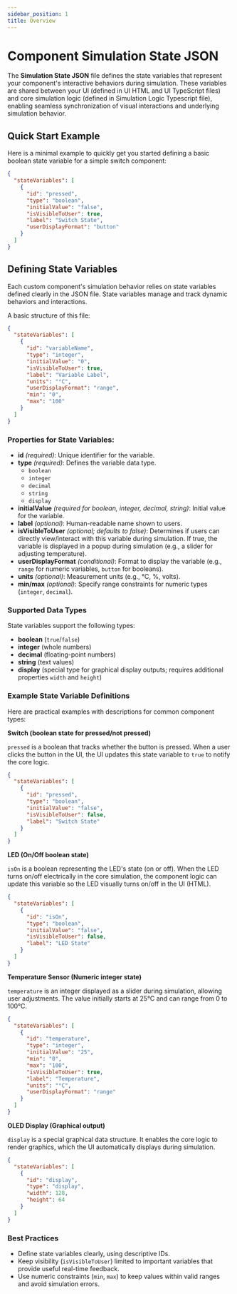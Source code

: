 ```yaml
---
sidebar_position: 1
title: Overview
---
```


# Component Simulation State JSON

The **Simulation State JSON** file defines the state variables that represent your component's interactive behaviors during simulation. These variables are shared between your UI (defined in UI HTML and UI TypeScript files) and core simulation logic (defined in Simulation Logic Typescript file), enabling seamless synchronization of visual interactions and underlying simulation behavior.

## Quick Start Example

Here is a minimal example to quickly get you started defining a basic boolean state variable for a simple switch component:

```json
{
  "stateVariables": [
    {
      "id": "pressed",
      "type": "boolean",
      "initialValue": "false",
      "isVisibleToUser": true,
      "label": "Switch State",
      "userDisplayFormat": "button"
    }
  ]
}
```

## Defining State Variables

Each custom component's simulation behavior relies on state variables defined clearly in the JSON file. State variables manage and track dynamic behaviors and interactions.

A basic structure of this file:

```json
{
  "stateVariables": [
    {
      "id": "variableName",
      "type": "integer",
      "initialValue": "0",
      "isVisibleToUser": true,
      "label": "Variable Label",
      "units": "°C",
      "userDisplayFormat": "range",
      "min": "0",
      "max": "100"
    }
  ]
}
```

### Properties for State Variables:

- **id** *(required)*: Unique identifier for the variable.
- **type** *(required)*: Defines the variable data type.
  - `boolean`
  - `integer`
  - `decimal`
  - `string`
  - `display`
- **initialValue** *(required for boolean, integer, decimal, string)*: Initial value for the variable.
- **label** *(optional)*: Human-readable name shown to users.
- **isVisibleToUser** *(optional; defaults to false)*: Determines if users can directly view/interact with this variable during simulation. If true, the variable is displayed in a popup during simulation (e.g., a slider for adjusting temperature).
- **userDisplayFormat** *(conditional)*: Format to display the variable (e.g., `range` for numeric variables, `button` for booleans).
- **units** *(optional)*: Measurement units (e.g., °C, %, volts).
- **min/max** *(optional)*: Specify range constraints for numeric types (`integer`, `decimal`).

### Supported Data Types

State variables support the following types:

- **boolean** (`true`/`false`)
- **integer** (whole numbers)
- **decimal** (floating-point numbers)
- **string** (text values)
- **display** (special type for graphical display outputs; requires additional properties `width` and `height`)

### Example State Variable Definitions

Here are practical examples with descriptions for common component types:

**Switch (boolean state for pressed/not pressed)**

`pressed` is a boolean that tracks whether the button is pressed. When a user clicks the button in the UI, the UI updates this state variable to `true` to notify the core logic.

```json
{
  "stateVariables": [
    {
      "id": "pressed",
      "type": "boolean",
      "initialValue": "false",
      "isVisibleToUser": false,
      "label": "Switch State"
    }
  ]
}
```

**LED (On/Off boolean state)**

`isOn` is a boolean representing the LED's state (on or off). When the LED turns on/off electrically in the core simulation, the component logic can update this variable so the LED visually turns on/off in the UI (HTML).

```json
{
  "stateVariables": [
    {
      "id": "isOn",
      "type": "boolean",
      "initialValue": "false",
      "isVisibleToUser": false,
      "label": "LED State"
    }
  ]
}
```

**Temperature Sensor (Numeric integer state)**

`temperature` is an integer displayed as a slider during simulation, allowing user adjustments. The value initially starts at 25°C and can range from 0 to 100°C.

```json
{
  "stateVariables": [
    {
      "id": "temperature",
      "type": "integer",
      "initialValue": "25",
      "min": "0",
      "max": "100",
      "isVisibleToUser": true,
      "label": "Temperature",
      "units": "°C",
      "userDisplayFormat": "range"
    }
  ]
}
```

**OLED Display (Graphical output)**

`display` is a special graphical data structure. It enables the core logic to render graphics, which the UI automatically displays during simulation.

```json
{
  "stateVariables": [
    {
      "id": "display",
      "type": "display",
      "width": 128,
      "height": 64
    }
  ]
}
```

### Best Practices

- Define state variables clearly, using descriptive IDs.
- Keep visibility (`isVisibleToUser`) limited to important variables that provide useful real-time feedback.
- Use numeric constraints (`min`, `max`) to keep values within valid ranges and avoid simulation errors.
